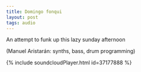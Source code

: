 ```yaml
---
title: Domingo fonqui
layout: post
tags: audio
---
```


An attempt to funk up this lazy sunday afternoon

(Manuel Aristarán: synths, bass, drum programming)

{% include soundcloudPlayer.html id=37177888 %}
